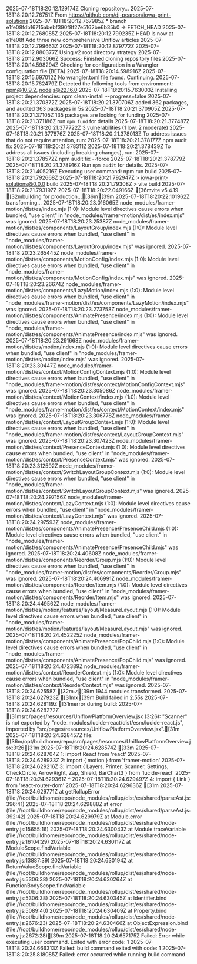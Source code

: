 2025-07-18T18:20:12.129174Z	Cloning repository...
2025-07-18T18:20:12.76751Z	From https://github.com/dj-pearson/iowa-print-solutions
2025-07-18T18:20:12.767985Z	 * branch            e1fe08fdb16715abebf390f8f27e5162be6b35b0 -> FETCH_HEAD
2025-07-18T18:20:12.768085Z	
2025-07-18T18:20:12.799235Z	HEAD is now at e1fe08f Add three new comprehensive Uniflow articles
2025-07-18T18:20:12.799663Z	
2025-07-18T18:20:12.879772Z	
2025-07-18T18:20:12.880377Z	Using v2 root directory strategy
2025-07-18T18:20:12.903066Z	Success: Finished cloning repository files
2025-07-18T18:20:14.598294Z	Checking for configuration in a Wrangler configuration file (BETA)
2025-07-18T18:20:14.598916Z	
2025-07-18T18:20:15.697012Z	No wrangler.toml file found. Continuing.
2025-07-18T18:20:15.762479Z	Detected the following tools from environment: npm@10.9.2, nodejs@22.16.0
2025-07-18T18:20:15.763003Z	Installing project dependencies: npm clean-install --progress=false
2025-07-18T18:20:21.370372Z	
2025-07-18T18:20:21.370706Z	added 362 packages, and audited 363 packages in 5s
2025-07-18T18:20:21.370905Z	
2025-07-18T18:20:21.37105Z	135 packages are looking for funding
2025-07-18T18:20:21.371186Z	  run `npm fund` for details
2025-07-18T18:20:21.377487Z	
2025-07-18T18:20:21.377722Z	3 vulnerabilities (1 low, 2 moderate)
2025-07-18T18:20:21.377876Z	
2025-07-18T18:20:21.378013Z	To address issues that do not require attention, run:
2025-07-18T18:20:21.378177Z	  npm audit fix
2025-07-18T18:20:21.378311Z	
2025-07-18T18:20:21.378439Z	To address all issues (including breaking changes), run:
2025-07-18T18:20:21.378572Z	  npm audit fix --force
2025-07-18T18:20:21.378779Z	
2025-07-18T18:20:21.378916Z	Run `npm audit` for details.
2025-07-18T18:20:21.405216Z	Executing user command: npm run build
2025-07-18T18:20:21.792668Z	
2025-07-18T18:20:21.792947Z	> iowa-print-solutions@0.0.0 build
2025-07-18T18:20:21.79308Z	> vite build
2025-07-18T18:20:21.793197Z	
2025-07-18T18:20:22.049166Z	[36mvite v5.4.19 [32mbuilding for production...[36m[39m
2025-07-18T18:20:22.101962Z	transforming...
2025-07-18T18:20:23.016065Z	node_modules/framer-motion/dist/es/index.mjs (1:0): Module level directives cause errors when bundled, "use client" in "node_modules/framer-motion/dist/es/index.mjs" was ignored.
2025-07-18T18:20:23.25387Z	node_modules/framer-motion/dist/es/components/LayoutGroup/index.mjs (1:0): Module level directives cause errors when bundled, "use client" in "node_modules/framer-motion/dist/es/components/LayoutGroup/index.mjs" was ignored.
2025-07-18T18:20:23.265445Z	node_modules/framer-motion/dist/es/components/MotionConfig/index.mjs (1:0): Module level directives cause errors when bundled, "use client" in "node_modules/framer-motion/dist/es/components/MotionConfig/index.mjs" was ignored.
2025-07-18T18:20:23.26674Z	node_modules/framer-motion/dist/es/components/LazyMotion/index.mjs (1:0): Module level directives cause errors when bundled, "use client" in "node_modules/framer-motion/dist/es/components/LazyMotion/index.mjs" was ignored.
2025-07-18T18:20:23.273758Z	node_modules/framer-motion/dist/es/components/AnimatePresence/index.mjs (1:0): Module level directives cause errors when bundled, "use client" in "node_modules/framer-motion/dist/es/components/AnimatePresence/index.mjs" was ignored.
2025-07-18T18:20:23.291668Z	node_modules/framer-motion/dist/es/motion/index.mjs (1:0): Module level directives cause errors when bundled, "use client" in "node_modules/framer-motion/dist/es/motion/index.mjs" was ignored.
2025-07-18T18:20:23.30447Z	node_modules/framer-motion/dist/es/context/MotionConfigContext.mjs (1:0): Module level directives cause errors when bundled, "use client" in "node_modules/framer-motion/dist/es/context/MotionConfigContext.mjs" was ignored.
2025-07-18T18:20:23.305086Z	node_modules/framer-motion/dist/es/context/MotionContext/index.mjs (1:0): Module level directives cause errors when bundled, "use client" in "node_modules/framer-motion/dist/es/context/MotionContext/index.mjs" was ignored.
2025-07-18T18:20:23.306778Z	node_modules/framer-motion/dist/es/context/LayoutGroupContext.mjs (1:0): Module level directives cause errors when bundled, "use client" in "node_modules/framer-motion/dist/es/context/LayoutGroupContext.mjs" was ignored.
2025-07-18T18:20:23.307423Z	node_modules/framer-motion/dist/es/context/PresenceContext.mjs (1:0): Module level directives cause errors when bundled, "use client" in "node_modules/framer-motion/dist/es/context/PresenceContext.mjs" was ignored.
2025-07-18T18:20:23.312592Z	node_modules/framer-motion/dist/es/context/SwitchLayoutGroupContext.mjs (1:0): Module level directives cause errors when bundled, "use client" in "node_modules/framer-motion/dist/es/context/SwitchLayoutGroupContext.mjs" was ignored.
2025-07-18T18:20:24.297156Z	node_modules/framer-motion/dist/es/context/LazyContext.mjs (1:0): Module level directives cause errors when bundled, "use client" in "node_modules/framer-motion/dist/es/context/LazyContext.mjs" was ignored.
2025-07-18T18:20:24.297593Z	node_modules/framer-motion/dist/es/components/AnimatePresence/PresenceChild.mjs (1:0): Module level directives cause errors when bundled, "use client" in "node_modules/framer-motion/dist/es/components/AnimatePresence/PresenceChild.mjs" was ignored.
2025-07-18T18:20:24.40608Z	node_modules/framer-motion/dist/es/components/Reorder/Group.mjs (1:0): Module level directives cause errors when bundled, "use client" in "node_modules/framer-motion/dist/es/components/Reorder/Group.mjs" was ignored.
2025-07-18T18:20:24.406991Z	node_modules/framer-motion/dist/es/components/Reorder/Item.mjs (1:0): Module level directives cause errors when bundled, "use client" in "node_modules/framer-motion/dist/es/components/Reorder/Item.mjs" was ignored.
2025-07-18T18:20:24.449562Z	node_modules/framer-motion/dist/es/motion/features/layout/MeasureLayout.mjs (1:0): Module level directives cause errors when bundled, "use client" in "node_modules/framer-motion/dist/es/motion/features/layout/MeasureLayout.mjs" was ignored.
2025-07-18T18:20:24.452225Z	node_modules/framer-motion/dist/es/components/AnimatePresence/PopChild.mjs (1:0): Module level directives cause errors when bundled, "use client" in "node_modules/framer-motion/dist/es/components/AnimatePresence/PopChild.mjs" was ignored.
2025-07-18T18:20:24.472389Z	node_modules/framer-motion/dist/es/context/ReorderContext.mjs (1:0): Module level directives cause errors when bundled, "use client" in "node_modules/framer-motion/dist/es/context/ReorderContext.mjs" was ignored.
2025-07-18T18:20:24.62558Z	[32m✓[39m 1944 modules transformed.
2025-07-18T18:20:24.627923Z	[31mx[39m Build failed in 2.55s
2025-07-18T18:20:24.628119Z	[31merror during build:
2025-07-18T18:20:24.628272Z	[31msrc/pages/resources/UniflowPlatformOverview.jsx (3:26): "Scanner" is not exported by "node_modules/lucide-react/dist/esm/lucide-react.js", imported by "src/pages/resources/UniflowPlatformOverview.jsx".[31m
2025-07-18T18:20:24.628457Z	file: [36m/opt/buildhome/repo/src/pages/resources/UniflowPlatformOverview.jsx:3:26[31m
2025-07-18T18:20:24.628574Z	[33m
2025-07-18T18:20:24.628704Z	1: import React from 'react'
2025-07-18T18:20:24.628933Z	2: import { motion } from 'framer-motion'
2025-07-18T18:20:24.629216Z	3: import { Layers, Printer, Scanner, Settings, CheckCircle, ArrowRight, Zap, Shield, BarChart3 } from 'lucide-react'
2025-07-18T18:20:24.629361Z	                             ^
2025-07-18T18:20:24.629497Z	4: import { Link } from 'react-router-dom'
2025-07-18T18:20:24.629636Z	[31m
2025-07-18T18:20:24.629771Z	    at getRollupError (file:///opt/buildhome/repo/node_modules/rollup/dist/es/shared/parseAst.js:396:41)
2025-07-18T18:20:24.629888Z	    at error (file:///opt/buildhome/repo/node_modules/rollup/dist/es/shared/parseAst.js:392:42)
2025-07-18T18:20:24.629979Z	    at Module.error (file:///opt/buildhome/repo/node_modules/rollup/dist/es/shared/node-entry.js:15655:16)
2025-07-18T18:20:24.630043Z	    at Module.traceVariable (file:///opt/buildhome/repo/node_modules/rollup/dist/es/shared/node-entry.js:16104:29)
2025-07-18T18:20:24.630117Z	    at ModuleScope.findVariable (file:///opt/buildhome/repo/node_modules/rollup/dist/es/shared/node-entry.js:13887:39)
2025-07-18T18:20:24.630194Z	    at ReturnValueScope.findVariable (file:///opt/buildhome/repo/node_modules/rollup/dist/es/shared/node-entry.js:5306:38)
2025-07-18T18:20:24.630264Z	    at FunctionBodyScope.findVariable (file:///opt/buildhome/repo/node_modules/rollup/dist/es/shared/node-entry.js:5306:38)
2025-07-18T18:20:24.630345Z	    at Identifier.bind (file:///opt/buildhome/repo/node_modules/rollup/dist/es/shared/node-entry.js:5089:40)
2025-07-18T18:20:24.630409Z	    at Property.bind (file:///opt/buildhome/repo/node_modules/rollup/dist/es/shared/node-entry.js:2676:23)
2025-07-18T18:20:24.630466Z	    at ObjectExpression.bind (file:///opt/buildhome/repo/node_modules/rollup/dist/es/shared/node-entry.js:2672:28)[39m
2025-07-18T18:20:24.657175Z	Failed: Error while executing user command. Exited with error code: 1
2025-07-18T18:20:24.666313Z	Failed: build command exited with code: 1
2025-07-18T18:20:25.818085Z	Failed: error occurred while running build command